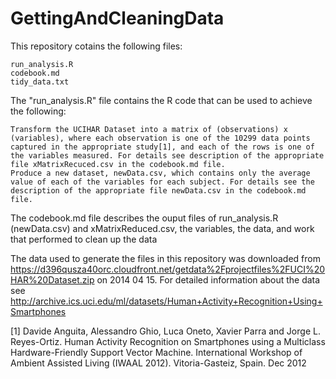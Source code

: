 # GettingAndCleaningData
This repository cotains the following files:

    run_analysis.R
    codebook.md
    tidy_data.txt
   

The "run_analysis.R" file contains the R code that can be used to achieve the following:

    Transform the UCIHAR Dataset into a matrix of (observations) x (variables), where each observation is one of the 10299 data points captured in the appropriate study[1], and each of the rows is one of the variables measured. For details see description of the appropriate file xMatrixRecuced.csv in the codebook.md file.
    Produce a new dataset, newData.csv, which contains only the average value of each of the variables for each subject. For details see the description of the appropriate file newData.csv in the codebook.md file.

The codebook.md file describes the ouput files of run_analysis.R (newData.csv) and xMatrixReduced.csv, the variables, the data, and work that performed to clean up the data

The data used to generate the files in this repository was downloaded from https://d396qusza40orc.cloudfront.net/getdata%2Fprojectfiles%2FUCI%20HAR%20Dataset.zip on 2014 04 15. For detailed information about the data see http://archive.ics.uci.edu/ml/datasets/Human+Activity+Recognition+Using+Smartphones

[1] Davide Anguita, Alessandro Ghio, Luca Oneto, Xavier Parra and Jorge L. Reyes-Ortiz. Human Activity Recognition on Smartphones using a Multiclass Hardware-Friendly Support Vector Machine. International Workshop of Ambient Assisted Living (IWAAL 2012). Vitoria-Gasteiz, Spain. Dec 2012
